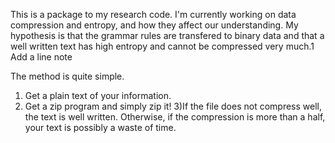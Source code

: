 This is a package to my research code. I'm currently working on data compression and entropy, and how they
affect our understanding. My hypothesis is that the grammar rules are transfered to binary data and that a well
written text has high entropy and cannot be compressed very much.1
 Add a line note

The method is quite simple.
1) Get a plain text of your information.
2) Get a zip program and simply zip it!
3)If the file does not compress well, the text is well written. Otherwise, if the compression is more than a half, your text is possibly a waste of time.




